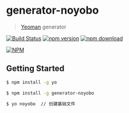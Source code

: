 # generator-noyobo 

> [Yeoman](http://yeoman.io) generator

[![Build Status](https://secure.travis-ci.org/noyobo/generator-noyobo.png?branch=master)](https://travis-ci.org/noyobo/generator-noyobo)
[![npm version](http://img.shields.io/npm/v/lrc-parse.svg)](https://www.npmjs.org/package/generator-noyobo)
[![npm download](http://img.shields.io/npm/dm/lrc-parse.svg)](https://www.npmjs.org/package/generator-noyobo)

[![NPM](https://nodei.co/npm/lrc-parse.png?downloads=true&downloadRank=true&stars=true)](https://nodei.co/npm/generator-noyobo/)


## Getting Started

```bash
$ npm install -g yo
```

```bash
$ npm install -g generator-noyobo
```

```bash
$ yo noyobo  // 创建基础文件
```
